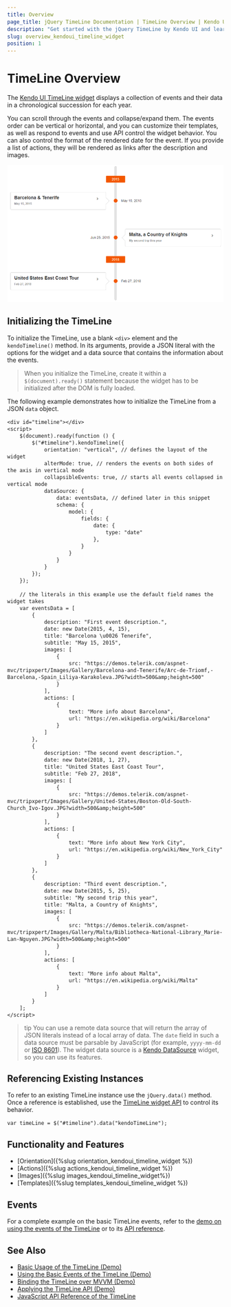 ```yaml
---
title: Overview
page_title: jQuery TimeLine Documentation | TimeLine Overview | Kendo UI
description: "Get started with the jQuery TimeLine by Kendo UI and learn how to initialize the widget and use its events."
slug: overview_kendoui_timeline_widget
position: 1
---
```


# TimeLine Overview

The [Kendo UI TimeLine widget](https://demos.telerik.com/kendo-ui/timeline/index) displays a collection of events and their data in a chronological succession for each year.

You can scroll through the events and collapse/expand them. The events order can be vertical or horizontal, and you can customize their templates, as well as respond to events and use API control the widget behavior. You can also control the format of the rendered date for the event. If you provide a list of actions, they will be rendered as links after the description and images.

![](images/timeline-overview.png)

## Initializing the TimeLine

To initialize the TimeLine, use a blank `<div>` element and the `kendoTimeline()` method. In its arguments, provide a JSON literal with the options for the widget and a data source that contains the information about the events.

> When you initialize the TimeLine, create it within a `$(document).ready()` statement because the widget has to be initialized after the DOM is fully loaded.

The following example demonstrates how to initialize the TimeLine from a JSON `data` object.

```dojo
<div id="timeline"></div>
<script>
    $(document).ready(function () {
        $("#timeline").kendoTimeline({
            orientation: "vertical", // defines the layout of the widget
            alterMode: true, // renders the events on both sides of the axis in vertical mode
            collapsibleEvents: true, // starts all events collapsed in vertical mode
            dataSource: {
                data: eventsData, // defined later in this snippet
                schema: {
                    model: {
                        fields: {
                            date: {
                                type: "date"
                            },
                        }
                    }
                }
            }
        });
    });
    
    // the literals in this example use the default field names the widget takes
    var eventsData = [
        {
            description: "First event description.",
            date: new Date(2015, 4, 15),
            title: "Barcelona \u0026 Tenerife",
            subtitle: "May 15, 2015",
            images: [
                {
                    src: "https://demos.telerik.com/aspnet-mvc/tripxpert/Images/Gallery/Barcelona-and-Tenerife/Arc-de-Triomf,-Barcelona,-Spain_Liliya-Karakoleva.JPG?width=500&amp;height=500"
                }
            ],
            actions: [
                {
                    text: "More info about Barcelona",
                    url: "https://en.wikipedia.org/wiki/Barcelona"
                }
            ]
        },
        {
            description: "The second event description.",
            date: new Date(2018, 1, 27),
            title: "United States East Coast Tour",
            subtitle: "Feb 27, 2018",
            images: [
                {
                    src: "https://demos.telerik.com/aspnet-mvc/tripxpert/Images/Gallery/United-States/Boston-Old-South-Church_Ivo-Igov.JPG?width=500&amp;height=500"
                }
            ],
            actions: [
                {
                    text: "More info about New York City",
                    url: "https://en.wikipedia.org/wiki/New_York_City"
                }
            ]
        },
        {
            description: "Third event description.",
            date: new Date(2015, 5, 25),
            subtitle: "My second trip this year",
            title: "Malta, a Country of Кnights",
            images: [
                {
                    src: "https://demos.telerik.com/aspnet-mvc/tripxpert/Images/Gallery/Malta/Bibliotheca-National-Library_Marie-Lan-Nguyen.JPG?width=500&amp;height=500"
                }
            ],
            actions: [
                {
                    text: "More info about Malta",
                    url: "https://en.wikipedia.org/wiki/Malta"
                }
            ]
        }
    ];
</script>
```

>tip You can use a remote data source that will return the array of JSON literals instead of a local array of data. The `date` field in such a data source must be parsable by JavaScript (for example, `yyyy-mm-dd` or [ISO 8601](https://en.wikipedia.org/wiki/ISO_8601)). The widget data source is a [Kendo DataSource](/framework/datasource/overview) widget, so you can use its features.



## Referencing Existing Instances

To refer to an existing TimeLine instance use the `jQuery.data()` method. Once a reference is established, use the [TimeLine widget API](/api/javascript/ui/timeline) to control its behavior.

```
var timeLine = $("#timeline").data("kendoTimeLine");
```

## Functionality and Features

* [Orientation]({%slug orientation_kendoui_timeline_widget %})
* [Actions]({%slug actions_kendoui_timeline_widget %})
* [Images]({%slug images_kendoui_timeline_widget%})
* [Templates]({%slug templates_kendoui_timeline_widget %})


## Events

For a complete example on the basic TimeLine events, refer to the [demo on using the events of the TimeLine](https://demos.telerik.com/kendo-ui/timeline/events) or to its [API reference](/api/javascript/ui/timeline#events).

## See Also

* [Basic Usage of the TimeLine (Demo)](https://demos.telerik.com/kendo-ui/timeline/index)
* [Using the Basic Events of the TimeLine (Demo)](https://demos.telerik.com/kendo-ui/timeline/events)
* [Binding the TimeLine over MVVM (Demo)](https://demos.telerik.com/kendo-ui/timeline/mvvm)
* [Applying the TimeLine API (Demo)](https://demos.telerik.com/kendo-ui/timeline/api)
* [JavaScript API Reference of the TimeLine](/api/javascript/ui/timeline)

